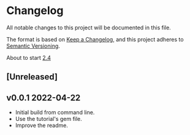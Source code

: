 # Changelog

All notable changes to this project will be documented in this file.

The format is based on [Keep a Changelog](https://keepachangelog.com/en/1.0.0/),
and this project adheres to [Semantic Versioning](https://semver.org/spec/v2.0.0.html).

About to start [2.4](https://www.learnenough.com/ruby-on-rails-7th-edition-tutorial/static_pages#cha-static_pages)

## [Unreleased]

## v0.0.1 2022-04-22

- Initial build from command line.
- Use the tutorial's gem file.
- Improve the readme.
